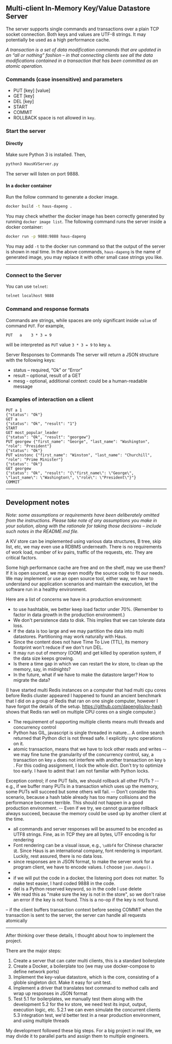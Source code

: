 
## Multi-client In-Memory Key/Value Datastore Server

The server supports single commands and transactions over a plain TCP socket connection. Both keys and values are UTF-8 strings.
It may potentially be used as a high performance cache.

_A transaction is a set of data modification commands that are updated in an “all or nothing” fashion – in that connecting clients see all the data modifications contained in a transaction that has been committed as an atomic operation._

### Commands (case insensitive) and parameters
* PUT [key] [value]
* GET [key]
* DEL [key]
* START
* COMMIT
* ROLLBACK
space is not allowed in `key`.

### Start the server
#### Directly
Make sure Python 3 is installed. Then,
```bash
python3 HausKVServer.py
```
The server will listen on port 9888.

#### In a docker container
Run the follow command to generate a docker image.
```bash
docker build -t haus-dapeng .
```
You may check whether the docker image has been correctly generated by running `docker image list`.
The following command runs the server inside a docker container:
```bash
docker run -p 9888:9888 haus-dapeng
```
You may add `-t` to the docker run command so that the output of the server is shown in real time.
In the above commands, `haus-dapeng` is the name of generated image, you may replace it with other small case strings you like.

---

### Connect to the Server

You can use `telnet`:

```bash
telnet localhost 9888
```

### Command and response formats
Commands are strings, while spaces are only significant inside `value` of command `PUT`. For example, <pre>`PUT   a    3 * 3 = 9 `</pre> will be interpreted as `PUT` value `3 * 3 = 9` to key `a`.

Server Responses to Commands
The server will return a JSON structure with the following keys:
* status – required, “Ok” or “Error”
* result – optional, result of a GET
* mesg - optional, additional context:  could be a human-readable message


### Examples of interaction on a client

```text
PUT a 1
{"status": "Ok"}
GET a
{"status": "Ok", "result": "1"}
START
GET most_popular_leader
{"status": "Ok", "result": "georgew"}
PUT georgew {"first_name": "George", "last_name": "Washington", "role": "President"}
{"status": "Ok"}
PUT winstonc {"first_name": "Winston", "last_name": "Churchill", "role": "Prime Minister"}
{"status": "Ok"}
GET georgew
{"status": "Ok", "result": "{\"first_name\": \"George\", \"last_name\": \"Washington\", \"role\": \"President\"}"}
COMMIT
```

---
## Development notes

_Note:  some assumptions or requirements have been deliberately omitted from the instructions.  Please take note of any assumptions you make in your solution, along with the rationale for taking those decisions – include such notes in the README.md file._


A KV store can be implemented using various data structures, B tree, skip list, etc, we may even use a RDBMS underneath.
There is no requirements of work load, number of kv pairs, traffic of the requests, etc. They are critical factors.

Some high performance cache are free and on the shelf, may we use them? If it is open sourced, we may even modify the source code to fit our needs.
We may implement or use an open source tool, either way, we have to understand our application scenarios and maintain the execution, let the software run in a healthy environment.

Here are a list of concerns we have in a production environment:
- to use hashtable, we better keep load factor under 70%. (Remember to factor in data growth in the production environment.)
- We don't persistence data to disk. This implies that we can tolerate data loss.
- If the data is too large and we may partition the data into multi datastores. Partitioning may work naturally with Haus.
- Since the content does not have Time To Live (TTL), its memory footprint won't reduce if we don't run DEL.
- It may run out of memory (OOM) and get killed by operation system, if the data size keeps growing.
- Is there a time gap in which we can restart the kv store, to clean up the memory, say, in midnights?
- In the future, what if we have to make the datastore larger? How to migrate the data?

(I have started multi Redis instances on a computer that had multi cpu cores before Redis cluster appeared
 I happened to found an ancient benchmark that I did on a group of Redis that ran on one single computer, however I have forgot the details of the setup. https://github.com/dapenglio/py-hash shows that Redis ran well on multiple CPU cores on a single computer.)


- The requirement of supporting multiple clients means multi threads and concurrency control
- Python has GIL, javascript is single threaded in nature... A online search returned that Python dict is not thread safe. I explicitly sync operations on it.
- atomic transaction, means that we have to lock other reads and writes
-- we may fine tune the granularity of the concurrency control, say, a transaction on key `a` does not interfere with another transaction on key `b` . For this coding assignment, I lock the whole dict. Don't try to optimize too early.
I have to admit that I am not familiar with Python locks.

Exception control; if one PUT fails, we should rollback all other PUTs ?
-- e.g., if we buffer many PUTs in a transaction which uses up the memory, some PUTs will succeed but some others will fail.
-- Don't consider this scenario, because a hash table already has too many collisions and the performance becomes terrible. This should not happen in a good production environment.
-- Even if we try, we cannot guarantee rollback always succeed, because the memory could be used up by another client at the time.

- all commands and server responses will be assumed to be encoded as UTF8 strings. Fine, as in TCP they are all bytes, UTF encoding is for rendering
- Font rendering can be a visual issue, e.g., `\u8bf4` for Chinese character `说`. Since Haus is an international company, font rendering is important. Luckily, rest assured, there is no data loss.
- since responses are in JSON format, to make the server work for a program client, we have to encode values. I choose `json.dumps()`.
- 
- if we will put the code in a docker, the listening port does not matter. To make test easier, I hard coded 9888 in the code.
- del is a Python reserved keyword, so in the code I use delete
- We read this as "make sure the key is not in the store", so we don't raise an error if the key is not found.
This is a no-op if the key is not found.

– if the client buffers transaction context before seeing COMMIT when the transaction is sent to the server, the server can handle all requests atomically

---

After thinking over these details, I thought about how to implement the project.

There are the major steps:
1. Create a server that can cater multi clients, this is a standard boilerplate
2. Create a Docker, a boilerplate too (we may use docker-compose to define network ports)
3. Implement the key-value datastore, which is the core, consisting of a globle singleton dict. Make it easy for unit test.
4. Implement a driver that translates text command to method calls and wrap up responses in JSON format
5. Test
   5.1 for boilerplates, we manually test them along with the development
   5.2 for the kv store, we need test its input, output, execution logic, etc.
     5.2.1 we can even simulate the concurrent clients
   5.3 integration test, we'd better test in a near production environment, and using multiple threads

My development followed these big steps.
For a big project in real life, we may divide it to parallel parts and assign them to multiple engineers.
